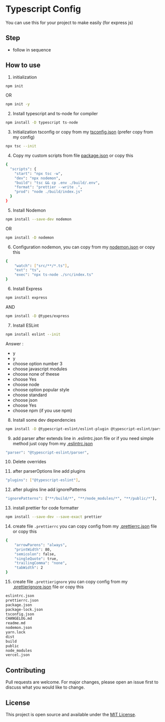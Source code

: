
# Typescript Config
You can use this for your project to make easily (for express js)

## Step
- follow in sequence

## How to use
1. initialization
``` bash
npm init
```
   OR
``` bash
npm init -y
```
2. Install typescript and ts-node for compiler
``` bash
npm install -D typescript ts-node
```
3. Initialization tsconfig or copy from my [tsconfig.json](https://github.com/rendy-ptr/typescript-config/blob/main/express/tsconfig.json)
         (prefer copy from my config)
``` bash
npx tsc --init
```
4. Copy my custom scripts from file [package.json](https://github.com/rendy-ptr/typescript-config/blob/main/express/package.json) or copy this
``` bash
{
  "scripts": {
    "start": "npx tsc -w",
    "dev": "npx nodemon",
    "build": "tsc && cp .env ./build/.env",
    "format": "prettier --write .",
    "prod": "node ./build/index.js"
  }
}
```
5. Install Nodemon
``` bash
npm install --save-dev nodemon
```
OR
``` bash
npm install -D nodemon
```
6. Configuration nodemon, you can copy from my [nodemon.json](https://github.com/rendy-ptr/typescript-config/blob/main/express/nodemon.json) or copy this
``` bash
{
    "watch": ["src/**/*.ts"],
    "ext": "ts",
    "exec": "npx ts-node ./src/index.ts"
}
```
6. Install Express
``` bash
npm install express
```
AND
``` bash
npm install -D @types/express
```
7. Install ESLint
``` bash
npm install eslint --init
```
Answer :
- y
- y
- choose option number 3
- choose javascript modules
- choose none of theese
- choose Yes
- choose node
- choose option popular style
- choose standard
- choose json
- choose Yes
- choose npm (if you use npm)

8. Install some dev dependencies
``` bash
npm install -D @typescript-eslint/eslint-plugin @typescript-eslint/parser eslint eslint-config-standard eslint-plugin-import eslint-plugin-node eslint-plugin-promise eslint-plugin-standard
```
9. add parser after extends line in .eslintrc.json file or if you need simple method just copy from my [.eslintrc.json](https://github.com/rendy-ptr/typescript-config/blob/main/express/nodemon.json)
``` bash
"parser": "@typescript-eslint/parser",
```
10. Delete overrides

11. after parserOptions line add plugins
``` bash
"plugins": ["@typescript-eslint"],
```
12. after plugins line add ignorePatterns
``` bash
"ignorePatterns": ["**/build/*", "**/node_modules/*", "**/public/*"],
```
13. install prettier for code formatter
``` bash
npm install --save-dev --save-exact prettier
```
14. create file `.prettierrc` you can copy config from my [,prettierrc.json](https://github.com/rendy-ptr/typescript-config/blob/main/express/.prettierrc) file or copy this
``` bash
{
    "arrowParens": "always",
    "printWidth": 80,
    "semicolon": false,
    "singleQuote": true,
    "trailingComma": "none",
    "tabWidth": 2
}
```
15. create file `.prettierignore` you can copy config from my [,prettierignore.json](https://github.com/rendy-ptr/typescript-config/blob/main/express/.prettierignore) file or copy this
``` bash
eslintrc.json
prettierrc.json
package.json
package-lock.json
tsconfig.json
CHANGELOG.md
readme.md
nodemon.json
yarn.lock
dist
build
public
node_modules
vercel.json
```




## Contributing
Pull requests are welcome. For major changes, please open an issue first to discuss what you would like to change.

## License
This project is open source and available under the [MIT License](LICENSE).

  
